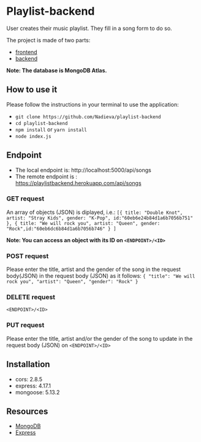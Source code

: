 # Playlist-backend

User creates their music playlist. They fill in a song form to do so.

The project is made of two parts:

- [frontend](https://github.com/Nadieva/playlist-frontend)
- [backend](https://github.com/Nadieva/playlist-backend)

**Note: The database is MongoDB Atlas.**

## How to use it

Please follow the instructions in your terminal to use the application:

- `git clone https://github.com/Nadieva/playlist-backend`
- `cd playlist-backend`
- `npm install` or `yarn install`
- `node index.js`

## Endpoint

- The local endpoint is: http://localhost:5000/api/songs
- The remote endpoint is : https://playlistbackend.herokuapp.com/api/songs

### GET request

An array of objects (JSON) is diplayed, i.e.:
`[{ title: "Double Knot", artist: "Stray Kids", gender: "K-Pop", id:"60eb6e24b84d1a6b7056b751" }, { title: "We will rock you", artist: "Queen", gender: "Rock",id:"60eb6dc6b84d1a6b7056b746" } ]`

**Note: You can access an object with its ID on `<ENDPOINT>/<ID>`**

### POST request

Please enter the title, artist and the gender of the song in the request body(JSON) in the request body (JSON) as it follows:
`{ "title": "We will rock you", "artist": "Queen", "gender": "Rock" }`

### DELETE request

`<ENDPOINT>/<ID>`

### PUT request

Please enter the title, artist and/or the gender of the song to update in the request body (JSON) on `<ENDPOINT>/<ID>`

## Installation

- cors: 2.8.5
- express: 4.17.1
- mongoose: 5.13.2

## Resources

- [MongoDB](https://www.mongodb.com/)
- [Express](http://expressjs.com/)
